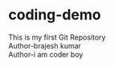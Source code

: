 # coding-demo
This is my first Git Repository 
<br>
Author-brajesh kumar
<br>
Author-i am coder boy


